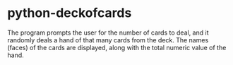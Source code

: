 # python-deckofcards
The program prompts the user for the number of cards to deal, and it randomly deals a hand of that many cards from the deck.
The names (faces) of the cards are displayed, along with the total numeric value of the hand. 
